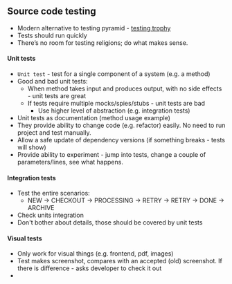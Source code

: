 ## Source code testing
* Modern alternative to testing pyramid - [testing trophy](https://www.tbray.org/ongoing/When/202x/2021/05/15/Testing-in-2021)
* Tests should run quickly
* There’s no room for testing religions; do what makes sense.

#### Unit tests
* `Unit test` - test for a single component of a system (e.g. a method)
* Good and bad unit tests:
    * When method takes input and produces output, with no side effects - unit tests are great
    * If tests require multiple mocks/spies/stubs - unit tests are bad
        * Use higher level of abstraction (e.g. integration tests)
* Unit tests as documentation (method usage example)
* They provide ability to change code (e.g. refactor) easily. No need to run project and test manually.
* Allow a safe update of dependency versions (if something breaks - tests will show)
* Provide ability to experiment - jump into tests, change a couple of parameters/lines, see what happens.

#### Integration tests
* Test the entire scenarios:
    * NEW -> CHECKOUT -> PROCESSING -> RETRY -> RETRY -> DONE -> ARCHIVE
* Check units integration
* Don't bother about details, those should be covered by unit tests

#### Visual tests
* Only work for visual things (e.g. frontend, pdf, images)
* Test makes screenshot, compares with an accepted (old) screenshot. If there is difference - asks developer to check it out
* 
